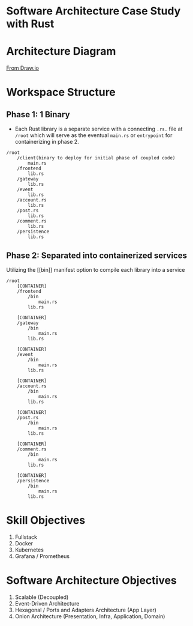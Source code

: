 # Software Architecture Case Study with Rust

# Architecture Diagram
[From Draw.io](https://drive.google.com/file/d/1WBCnk8QiiBw8mf0VkOgjS3oYCYN40CXI/view?usp=drive_link)

# Workspace Structure

## Phase 1: 1 Binary

- Each Rust library is a separate service with a connecting `.rs.` file at `/root` which will serve as the eventual `main.rs` or `entrypoint` for containerizing in phase 2.

```
/root
    /client(binary to deploy for initial phase of coupled code)
        main.rs
    /frontend
        lib.rs
    /gateway
        lib.rs
    /event
        lib.rs
    /account.rs
        lib.rs
    /post.rs
        lib.rs
    /comment.rs
        lib.rs
    /persistence
        lib.rs
```

## Phase 2: Separated into containerized services

Utilizing the [[bin]] manifest option to compile each library into a service

```
/root
    [CONTAINER]
    /frontend
        /bin
            main.rs
        lib.rs

    [CONTAINER]
    /gateway
        /bin
            main.rs
        lib.rs

    [CONTAINER]
    /event
        /bin
            main.rs
        lib.rs

    [CONTAINER]
    /account.rs
        /bin
            main.rs
        lib.rs

    [CONTAINER]
    /post.rs
        /bin
            main.rs
        lib.rs

    [CONTAINER]
    /comment.rs
        /bin
            main.rs
        lib.rs

    [CONTAINER]
    /persistence
        /bin
            main.rs
        lib.rs
```

# Skill Objectives
1. Fullstack
2. Docker
3. Kubernetes
4. Grafana / Prometheus

# Software Architecture Objectives
1. Scalable (Decoupled)
2. Event-Driven Architecture
3. Hexagonal / Ports and Adapters Architecture (App Layer)
5. Onion Architecture (Presentation, Infra, Application, Domain)


